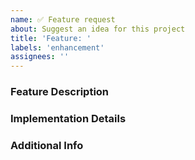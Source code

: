 ```yaml
---
name: ✅ Feature request
about: Suggest an idea for this project
title: 'Feature: '
labels: 'enhancement'
assignees: ''
---
```


### Feature Description
<!--A clear and concise description of what the problem is-->

### Implementation Details
<!--Breif explanation of how to implement-->

### Additional Info
<!--Supplementary information associated with this issue-->